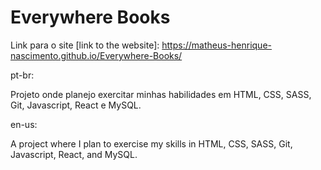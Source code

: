 # Everywhere Books

Link para o site [link to the website]: https://matheus-henrique-nascimento.github.io/Everywhere-Books/

pt-br:

Projeto onde planejo exercitar minhas habilidades em HTML, CSS, SASS, Git, Javascript, React e MySQL.

en-us:

A project where I plan to exercise my skills in HTML, CSS, SASS, Git, Javascript, React, and MySQL.